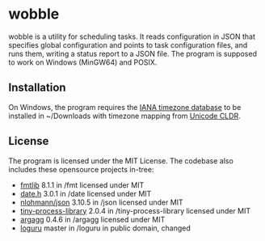 # wobble

wobble is a utility for scheduling tasks. It reads configuration in JSON
that specifies global configuration and points to task configuration files,
and runs them, writing a status report to a JSON file. The program is
supposed to work on Windows (MinGW64) and POSIX.

## Installation

On Windows, the program requires the [IANA timezone database](https://www.iana.org/time-zones)
to be installed in ~/Downloads with timezone mapping from
[Unicode CLDR](https://cldr.unicode.org/index/downloads).

## License

The program is licensed under the MIT License. The codebase also includes these
opensource projects in-tree:

- [fmtlib](https://github.com/fmtlib/fmt) 8.1.1 in /fmt licensed under MIT
- [date.h](https://github.com/HowardHinnant/date) 3.0.1 in /date
licensed under MIT
- [nlohmann/json](https://github.com/nlohmann/json) 3.10.5 in /json
licensed under MIT
- [tiny-process-library](https://gitlab.com/eidheim/tiny-process-library) 2.0.4 in
/tiny-process-library licensed under MIT
- [argagg](https://github.com/vietjtnguyen/argagg) 0.4.6 in /argagg licensed under MIT
- [loguru](https://github.com/emilk/loguru) master in /loguru
in public domain, changed

